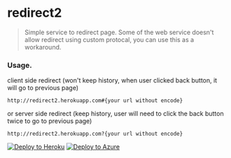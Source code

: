 # redirect2
> Simple service to redirect page.
> Some of the web service doesn't allow redirect using custom protocal, you can use this as a workaround.


### Usage.

client side redirect (won't keep history, when user clicked back button, it will go to previous page)

```
http://redirect2.herokuapp.com#{your url without encode}
```

or server side redirect (keep history, user will need to click the back button twice to go to previous page)

```
http://redirect2.herokuapp.com?{your url without encode}
```



[![Deploy to Heroku](https://www.herokucdn.com/deploy/button.svg)](https://heroku.com/deploy?template=https://github.com/ste80/redirect2/tree/master) [![Deploy to Azure](http://azuredeploy.net/deploybutton.png)](https://azuredeploy.net/)
